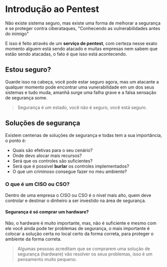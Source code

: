# Introdução ao Pentest

Não existe sistema seguro, mas existe uma forma de melhorar a segurança e se proteger contra ciberataques, "Conhecendo as vulnerabilidades antes do inimigo"

E isso é feito através de um **serviço de pentest**, com certeza nesse exato momento alguem está sendo atacado e muitas empresas nem sabem que estão sendo atacadas, o fato é que isso está acontecendo.
## Estou seguro?

Guarde isso na cabeça, você pode estar seguro agora, mas um atacante a qualquer momento pode encontrar uma vunerabilidade em um dos seus sistemas e tudo muda, amanhã surge uma falha grave e a falsa sensação de segurança some.

> Segurança é um estado, você não é seguro, você está seguro.
## Soluções de segurança

Existem centenas de soluções de segurança e todas tem a sua importância, o ponto é:

- Quais são efetivas para o seu cenário?
- Onde devo alocar mais recursos?
- Será que os controles são suficientes?
- Será que é possivel **burlar** os controles implementados?
- O que um criminoso consegue fazer no meu ambiente?

### O que é um CISO ou CSO?

Dentro de uma empresa o CISO ou CSO é o nivel mais alto, quem deve controlar e destinar o dinheiro a ser investido na área de segurança.
#### Segurança é só comprar um hardware?

Não, o hardware é muito importante, mas, não é suficiente e mesmo com ele você ainda pode ter problemas de segurança, o mais importante é colocar a solução certa no local certo da forma correta, para proteger o ambiente da forma correta.

> Algumas pessoas acreditam que se comprarem uma solução de segurança (hardware) vão resolver os seus problemas, isso é um pensamento muito pequeno.

